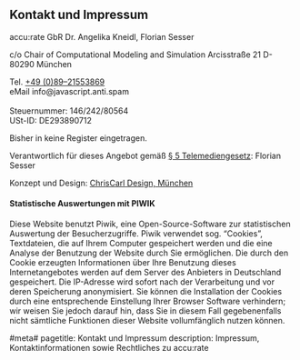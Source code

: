 ## Kontakt und Impressum

<div class="vcard">
<span class="org">accu:rate GbR</span>
<span class="fn">Dr. Angelika Kneidl, Florian Sesser</span>
<p class="adr">
<span class="extended-address">c/o Chair of Computational Modeling and Simulation</span>
<span class="street-address">Arcisstra&szlig;e 21</span>
<span class="postal-code">D-80290</span> <span class="locality">M&uuml;nchen</span>
</p>
Tel. <a class="tel" href="tel:+498921553869">+49 (0)89&ndash;21553869</a><br />
eMail <span class="email mailadresse" data-to="info">info@javascript.anti.spam</span>
</div>

<br />
Steuernummer: 146/242/80564<br />
USt-ID: DE293890712

Bisher in keine Register eingetragen.

Verantwortlich für dieses Angebot gemäß [§ 5 Telemediengesetz](http://www.gesetze-im-internet.de/tmg/__5.html): Florian Sesser

Konzept und Design: <a href="http://www.chriscarl.de/" target="_blank" title="ChrisCarl Design, München. Informieren, begeistern, prägen.">ChrisCarl Design, München</a>

#### Statistische Auswertungen mit PIWIK
Diese Website benutzt Piwik, eine Open-Source-Software zur statistischen Auswertung der Besucherzugriffe. Piwik verwendet sog. “Cookies”, Textdateien, die auf Ihrem Computer gespeichert werden und die eine Analyse der Benutzung der Website durch Sie ermöglichen. Die durch den Cookie erzeugten Informationen über Ihre Benutzung dieses Internetangebotes werden auf dem Server des Anbieters in Deutschland gespeichert. Die IP-Adresse wird sofort nach der Verarbeitung und vor deren Speicherung anonymisiert. Sie können die Installation der Cookies durch eine entsprechende Einstellung Ihrer Browser Software verhindern; wir weisen Sie jedoch darauf hin, dass Sie in diesem Fall gegebenenfalls nicht sämtliche Funktionen dieser Website vollumfänglich nutzen können.


#meta#
pagetitle: Kontakt und Impressum
description: Impressum, Kontaktinformationen sowie Rechtliches zu accu:rate

